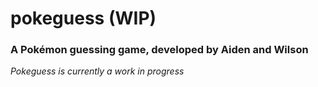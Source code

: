 # pokeguess (WIP)
### A Pokémon guessing game, developed by Aiden and Wilson

*Pokeguess is currently a work in progress*
